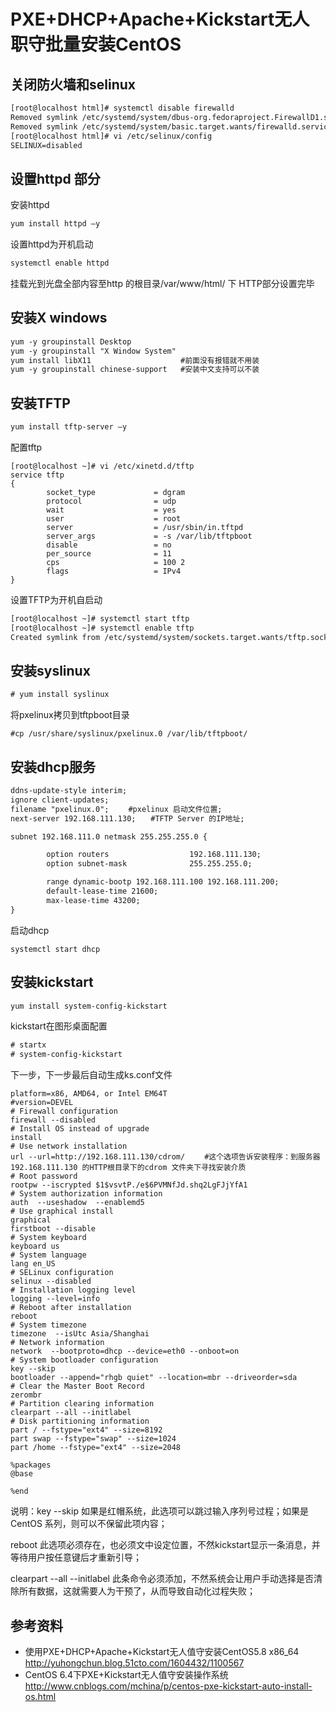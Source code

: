 PXE+DHCP+Apache+Kickstart无人职守批量安装CentOS
===

关闭防火墙和selinux
---

```txt
[root@localhost html]# systemctl disable firewalld
Removed symlink /etc/systemd/system/dbus-org.fedoraproject.FirewallD1.service.
Removed symlink /etc/systemd/system/basic.target.wants/firewalld.service.
[root@localhost html]# vi /etc/selinux/config
SELINUX=disabled
```
设置httpd 部分
---
安装httpd

```txt
yum install httpd –y
```
设置httpd为开机启动

```txt
systemctl enable httpd
```
挂载光到光盘全部内容至http 的根目录/var/www/html/ 下
HTTP部分设置完毕

安装X windows
---

```txt
yum -y groupinstall Desktop
yum -y groupinstall "X Window System"
yum install libX11                    #前面没有报错就不用装
yum -y groupinstall chinese-support   #安装中文支持可以不装 
```
安装TFTP
---

``` txt
yum install tftp-server –y
```
配置tftp

```
[root@localhost ~]# vi /etc/xinetd.d/tftp
service tftp
{
        socket_type             = dgram
        protocol                = udp
        wait                    = yes
        user                    = root
        server                  = /usr/sbin/in.tftpd
        server_args             = -s /var/lib/tftpboot
        disable                 = no
        per_source              = 11
        cps                     = 100 2
        flags                   = IPv4
}
```
设置TFTP为开机自启动

```txt
[root@localhost ~]# systemctl start tftp
[root@localhost ~]# systemctl enable tftp
Created symlink from /etc/systemd/system/sockets.target.wants/tftp.socket to /usr/lib/systemd/system/tftp.socket.
```
安装syslinux
---

```txt
# yum install syslinux
```
将pxelinux拷贝到tftpboot目录

```
#cp /usr/share/syslinux/pxelinux.0 /var/lib/tftpboot/
```
安装dhcp服务
---

```txt
ddns-update-style interim; 
ignore client-updates; 
filename "pxelinux.0"; 　　#pxelinux 启动文件位置;
next-server 192.168.111.130;　　#TFTP Server 的IP地址;

subnet 192.168.111.0 netmask 255.255.255.0 {

        option routers                  192.168.111.130; 
        option subnet-mask              255.255.255.0;

        range dynamic-bootp 192.168.111.100 192.168.111.200; 
        default-lease-time 21600; 
        max-lease-time 43200;
}
```
启动dhcp

```
systemctl start dhcp
```

安装kickstart
---

``` txt
yum install system-config-kickstart
```
kickstart在图形桌面配置

```txt
# startx
# system-config-kickstart
```
下一步，下一步最后自动生成ks.conf文件

```
platform=x86, AMD64, or Intel EM64T 
#version=DEVEL 
# Firewall configuration 
firewall --disabled 
# Install OS instead of upgrade 
install 
# Use network installation 
url --url=http://192.168.111.130/cdrom/ 　　#这个选项告诉安装程序：到服务器192.168.111.130 的HTTP根目录下的cdrom 文件夹下寻找安装介质
# Root password 
rootpw --iscrypted $1$vsvtP./e$6PVMNfJd.shq2LgFJjYfA1 
# System authorization information 
auth  --useshadow  --enablemd5 
# Use graphical install 
graphical 
firstboot --disable 
# System keyboard 
keyboard us 
# System language 
lang en_US 
# SELinux configuration 
selinux --disabled 
# Installation logging level 
logging --level=info 
# Reboot after installation 
reboot 
# System timezone 
timezone  --isUtc Asia/Shanghai 
# Network information 
network  --bootproto=dhcp --device=eth0 --onboot=on 
# System bootloader configuration 
key --skip 
bootloader --append="rhgb quiet" --location=mbr --driveorder=sda 
# Clear the Master Boot Record 
zerombr 
# Partition clearing information 
clearpart --all --initlabel 
# Disk partitioning information 
part / --fstype="ext4" --size=8192 
part swap --fstype="swap" --size=1024 
part /home --fstype="ext4" --size=2048

%packages 
@base

%end
```
说明：key --skip 如果是红帽系统，此选项可以跳过输入序列号过程；如果是CentOS 系列，则可以不保留此项内容；

reboot 此选项必须存在，也必须文中设定位置，不然kickstart显示一条消息，并等待用户按任意键后才重新引导；

clearpart --all --initlabel 此条命令必须添加，不然系统会让用户手动选择是否清除所有数据，这就需要人为干预了，从而导致自动化过程失败；


参考资料
---
- 使用PXE+DHCP+Apache+Kickstart无人值守安装CentOS5.8 x86_64 http://yuhongchun.blog.51cto.com/1604432/1100567
- CentOS 6.4下PXE+Kickstart无人值守安装操作系统 http://www.cnblogs.com/mchina/p/centos-pxe-kickstart-auto-install-os.html